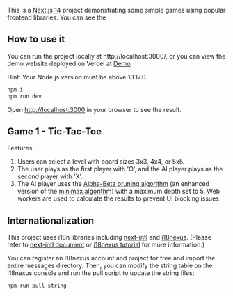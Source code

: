 This is a [Next.js 14](https://nextjs.org/) project demonstrating some simple games using popular frontend libraries.
You can see the

## How to use it

You can run the project locally at http://localhost:3000/, or you can view the demo website deployed on Vercel at [Demo](https://simple-games-six.vercel.app/).

Hint: Your Node.js version must be above 18.17.0.

```bash
npm i
npm run dev
```

Open [http://localhost:3000](http://localhost:3000) in your browser to see the result.

## Game 1 - Tic-Tac-Toe

Features:

1. Users can select a level with board sizes 3x3, 4x4, or 5x5.
2. The user plays as the first player with 'O', and the AI player plays as the second player with 'X'.
3. The AI player uses the [Alpha-Beta pruning algorithm](https://en.wikipedia.org/wiki/Alpha%E2%80%93beta_pruning) (an enhanced version of the [minimax algorithm](https://en.wikipedia.org/wiki/Minimax)) with a maximum depth set to 5. Web workers are used to calculate the results to prevent UI blocking issues.

## Internationalization

This project uses i18n libraries including [next-intl](https://next-intl-docs.vercel.app/) and [i18nexus](https://i18nexus.com/). (Please refer to [next-intl document](https://next-intl-docs.vercel.app/docs/getting-started/app-router/with-i18n-routing) or [i18nexus tutorial](https://i18nexus.com/tutorials/nextjs/next-intl) for more information.)

You can register an i18nexus account and project for free and import the entire messages directory. Then, you can modify the string table on the i18nexus console and run the pull script to update the string files:

```bash
npm run pull-string
```
